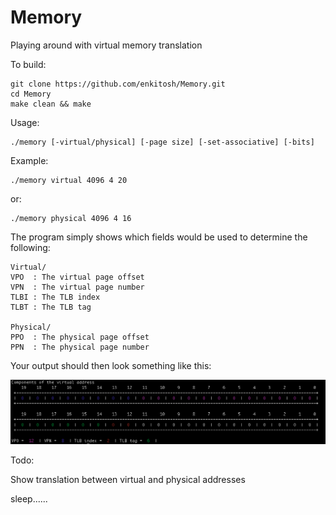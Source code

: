 Memory
=====

Playing around with virtual memory translation

To build:
    
    git clone https://github.com/enkitosh/Memory.git
    cd Memory
    make clean && make
    
Usage:
    
    ./memory [-virtual/physical] [-page size] [-set-associative] [-bits]
    
Example:

    ./memory virtual 4096 4 20

or:
    
    ./memory physical 4096 4 16
    
The program simply shows which fields would be used to determine the following:
    
    Virtual/
    VPO  : The virtual page offset
    VPN  : The virtual page number
    TLBI : The TLB index
    TLBT : The TLB tag
    
    Physical/
    PPO  : The physical page offset
    PPN  : The physical page number


Your output should then look something like this:
    
![Memory table](https://github.com/enkitosh/Memory/blob/master/cache.png)
    
Todo:

Show translation between virtual and physical addresses

sleep......
